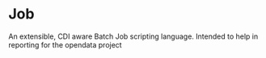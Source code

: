 # Job
An extensible, CDI aware Batch Job scripting language. Intended to help in reporting for the opendata project

